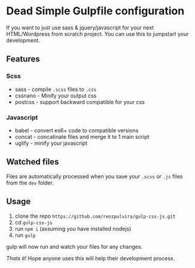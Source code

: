 # Dead Simple Gulpfile configuration

If you want to just use sass & jquery/javascript for your next HTML/Wordpress from scratch project.
You can use this to jumpstart your development.

## Features
### Scss
- sass - compile `.scss` files to `.css`
- cssnano - Minify your output css
- postcss - support backward compatible for your css

### Javascript
- babel - convert es6+ code to compatible versions
- concat - concatinate files and merge it to 1 main script
- uglify - minify your javascript


## Watched files
Files are automatically processed when you save your `.scss` or `.js` files from the `dev` folder.


## Usage
1. clone the repo `https://github.com/renzpulvira/gulp-css-js.git`
2. cd `gulp-css-js`
3. run `npm i` (assuming you have installed nodejs)
4. run `gulp`

gulp will now run and watch your files for any changes.

*Thats it!* Hope anyone uses this will help their development process. 

